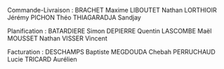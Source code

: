 Commande-Livraison :
   BRACHET Maxime
   LIBOUTET Nathan 
   LORTHIOIR Jérémy
   PICHON Théo
   THIAGARADJA Sandjay
      
Planification : 
   BATARDIERE Simon
   DEPIERRE Quentin
   LASCOMBE Maël
   MOUSSET Nathan 
   VISSER Vincent
   
Facturation :
  DESCHAMPS Baptiste 
  MEGDOUDA Chebah
  PERRUCHAUD Lucie 
  TRICARD Aurélien
   
